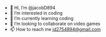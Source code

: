 - 👋 Hi, I’m @jacobD894
- 👀 I’m interested in coding
- 🌱 I’m currently learning coding
- 💞️ I’m looking to collaborate on video games
- 📫 How to reach me jd2754894@gmail.com

<!---
jacobD894/jacobD894 is a ✨ special ✨ repository because its `README.md` (this file) appears on your GitHub profile.
You can click the Preview link to take a look at your changes.
--->
